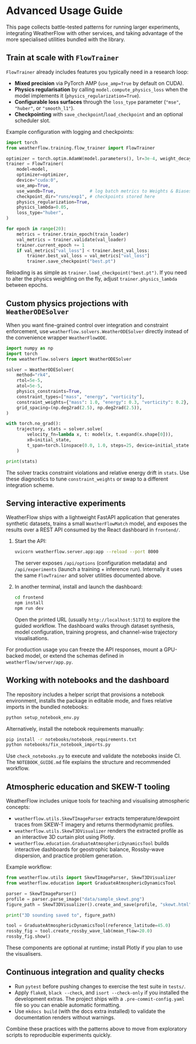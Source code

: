 # Advanced Usage Guide

This page collects battle-tested patterns for running larger experiments,
integrating WeatherFlow with other services, and taking advantage of the more
specialised utilities bundled with the library.

## Train at scale with `FlowTrainer`

`FlowTrainer` already includes features you typically need in a research loop:

- **Mixed precision** via PyTorch AMP (`use_amp=True` by default on CUDA).
- **Physics regularisation** by calling `model.compute_physics_loss` when the
  model implements it (`physics_regularization=True`).
- **Configurable loss surfaces** through the `loss_type` parameter
  (`"mse"`, `"huber"`, or `"smooth_l1"`).
- **Checkpointing** with `save_checkpoint`/`load_checkpoint` and an optional
  scheduler slot.

Example configuration with logging and checkpoints:

```python
import torch
from weatherflow.training.flow_trainer import FlowTrainer

optimizer = torch.optim.AdamW(model.parameters(), lr=3e-4, weight_decay=1e-5)
trainer = FlowTrainer(
    model=model,
    optimizer=optimizer,
    device="cuda:0",
    use_amp=True,
    use_wandb=True,             # log batch metrics to Weights & Biases
    checkpoint_dir="runs/exp1", # checkpoints stored here
    physics_regularization=True,
    physics_lambda=0.05,
    loss_type="huber",
)

for epoch in range(20):
    metrics = trainer.train_epoch(train_loader)
    val_metrics = trainer.validate(val_loader)
    trainer.current_epoch += 1
    if val_metrics["val_loss"] < trainer.best_val_loss:
        trainer.best_val_loss = val_metrics["val_loss"]
        trainer.save_checkpoint("best.pt")
```

Reloading is as simple as `trainer.load_checkpoint("best.pt")`. If you need to
alter the physics weighting on the fly, adjust `trainer.physics_lambda` between
epochs.

## Custom physics projections with `WeatherODESolver`

When you want fine-grained control over integration and constraint enforcement,
use `weatherflow.solvers.WeatherODESolver` directly instead of the convenience
wrapper `WeatherFlowODE`.

```python
import numpy as np
import torch
from weatherflow.solvers import WeatherODESolver

solver = WeatherODESolver(
    method="rk4",
    rtol=5e-5,
    atol=5e-5,
    physics_constraints=True,
    constraint_types=["mass", "energy", "vorticity"],
    constraint_weights={"mass": 1.0, "energy": 0.3, "vorticity": 0.2},
    grid_spacing=(np.deg2rad(2.5), np.deg2rad(2.5)),
)

with torch.no_grad():
    trajectory, stats = solver.solve(
        velocity_fn=lambda x, t: model(x, t.expand(x.shape[0])),
        x0=initial_state,
        t_span=torch.linspace(0.0, 1.0, steps=25, device=initial_state.device),
    )

print(stats)
```

The solver tracks constraint violations and relative energy drift in `stats`.
Use these diagnostics to tune `constraint_weights` or swap to a different
integration scheme.

## Serving interactive experiments

WeatherFlow ships with a lightweight FastAPI application that generates
synthetic datasets, trains a small `WeatherFlowMatch` model, and exposes the
results over a REST API consumed by the React dashboard in `frontend/`.

1. Start the API:

   ```bash
   uvicorn weatherflow.server.app:app --reload --port 8000
   ```

   The server exposes `/api/options` (configuration metadata) and
   `/api/experiments` (launch a training + inference run). Internally it uses the
   same `FlowTrainer` and solver utilities documented above.

2. In another terminal, install and launch the dashboard:

   ```bash
   cd frontend
   npm install
   npm run dev
   ```

   Open the printed URL (usually `http://localhost:5173`) to explore the guided
   workflow. The dashboard walks through dataset synthesis, model
   configuration, training progress, and channel-wise trajectory visualisations.

For production usage you can freeze the API responses, mount a GPU-backed model,
or extend the schemas defined in `weatherflow/server/app.py`.

## Working with notebooks and the dashboard

The repository includes a helper script that provisions a notebook environment,
installs the package in editable mode, and fixes relative imports in the bundled
notebooks:

```bash
python setup_notebook_env.py
```

Alternatively, install the notebook requirements manually:

```bash
pip install -r notebooks/notebook_requirements.txt
python notebooks/fix_notebook_imports.py
```

Use `check_notebooks.py` to execute and validate the notebooks inside CI. The
`NOTEBOOK_GUIDE.md` file explains the structure and recommended workflow.

## Atmospheric education and SKEW-T tooling

WeatherFlow includes unique tools for teaching and visualising atmospheric
concepts:

- `weatherflow.utils.SkewTImageParser` extracts temperature/dewpoint traces from
  SKEW-T imagery and returns thermodynamic profiles.
- `weatherflow.utils.SkewT3DVisualizer` renders the extracted profile as an
  interactive 3D curtain plot using Plotly.
- `weatherflow.education.GraduateAtmosphericDynamicsTool` builds interactive
  dashboards for geostrophic balance, Rossby-wave dispersion, and practice
  problem generation.

Example workflow:

```python
from weatherflow.utils import SkewTImageParser, SkewT3DVisualizer
from weatherflow.education import GraduateAtmosphericDynamicsTool

parser = SkewTImageParser()
profile = parser.parse_image("data/sample_skewt.png")
figure_path = SkewT3DVisualizer().create_and_save(profile, "skewt.html")

print("3D sounding saved to", figure_path)

tool = GraduateAtmosphericDynamicsTool(reference_latitude=45.0)
rossby_fig = tool.create_rossby_wave_lab(mean_flow=20.0)
rossby_fig.show()
```

These components are optional at runtime; install Plotly if you plan to use the
visualisers.

## Continuous integration and quality checks

- Run `pytest` before pushing changes to exercise the test suite in `tests/`.
- Apply `flake8`, `black --check`, and `isort --check-only` if you installed the
  development extras. The project ships with a `.pre-commit-config.yaml` file so
  you can enable automatic formatting.
- Use `mkdocs build` (with the docs extra installed) to validate the
  documentation renders without warnings.

Combine these practices with the patterns above to move from exploratory scripts
to reproducible experiments quickly.
